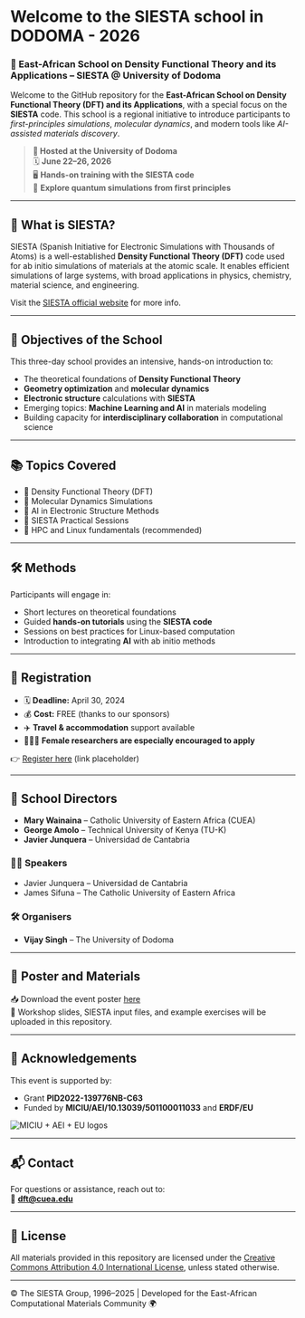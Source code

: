 # Welcome to the SIESTA school in DODOMA - 2026
### 🧪 East-African School on Density Functional Theory and its Applications – SIESTA @ University of Dodoma


Welcome to the GitHub repository for the **East-African School on Density Functional Theory (DFT) and its Applications**, with a special focus on the **SIESTA** code. This school is a regional initiative to introduce participants to *first-principles simulations*, *molecular dynamics*, and modern tools like *AI-assisted materials discovery*.

> **📍 Hosted at the University of Dodoma**  
> 🗓️ **June 22–26, 2026**  
> 🖥️ **Hands-on training with the SIESTA code**  
> 🧠 **Explore quantum simulations from first principles**

---

## 🧬 What is SIESTA?

SIESTA (Spanish Initiative for Electronic Simulations with Thousands of Atoms) is a well-established **Density Functional Theory (DFT)** code used for ab initio simulations of materials at the atomic scale. It enables efficient simulations of large systems, with broad applications in physics, chemistry, material science, and engineering.

Visit the [SIESTA official website](https://departments.icmab.es/leem/siesta/) for more info.

---

## 🎯 Objectives of the School

This three-day school provides an intensive, hands-on introduction to:
- The theoretical foundations of **Density Functional Theory**
- **Geometry optimization** and **molecular dynamics**
- **Electronic structure** calculations with **SIESTA**
- Emerging topics: **Machine Learning and AI** in materials modeling
- Building capacity for **interdisciplinary collaboration** in computational science

---

## 📚 Topics Covered

- 🔹 Density Functional Theory (DFT)
- 🔹 Molecular Dynamics Simulations
- 🔹 AI in Electronic Structure Methods
- 🔹 SIESTA Practical Sessions
- 🔹 HPC and Linux fundamentals (recommended)

---

## 🛠️ Methods

Participants will engage in:
- Short lectures on theoretical foundations
- Guided **hands-on tutorials** using the **SIESTA code**
- Sessions on best practices for Linux-based computation
- Introduction to integrating **AI** with ab initio methods

---

## 📝 Registration

- 🗓️ **Deadline:** April 30, 2024  
- 💰 **Cost:** FREE (thanks to our sponsors)  
- ✈️ **Travel & accommodation** support available  
- 🙋🏽‍♀️ **Female researchers are especially encouraged to apply**

👉 [Register here](#) (link placeholder)

---

## 👥 School Directors

- **Mary Wainaina** – Catholic University of Eastern Africa (CUEA)  
- **George Amolo** – Technical University of Kenya (TU-K)  
- **Javier Junquera** – Universidad de Cantabria

### 🧑‍🏫 Speakers

- Javier Junquera – Universidad de Cantabria  
- James Sifuna – The Catholic University of Eastern Africa

### 🛠️ Organisers

- **Vijay Singh** – The University of Dodoma 


---

## 🧾 Poster and Materials

📥 Download the event poster [here](#)  
📁 Workshop slides, SIESTA input files, and example exercises will be uploaded in this repository.

---

## 🤝 Acknowledgements

This event is supported by:

- Grant **PID2022-139776NB-C63**  
- Funded by **MICIU/AEI/10.13039/501100011033** and **ERDF/EU**

![MICIU + AEI + EU logos](link-if-available)

---

## 📬 Contact

For questions or assistance, reach out to:  
📧 **dft@cuea.edu**

---

## 📄 License

All materials provided in this repository are licensed under the [Creative Commons Attribution 4.0 International License](https://creativecommons.org/licenses/by/4.0/), unless stated otherwise.

---

© The SIESTA Group, 1996–2025 | Developed for the East-African Computational Materials Community 🌍
